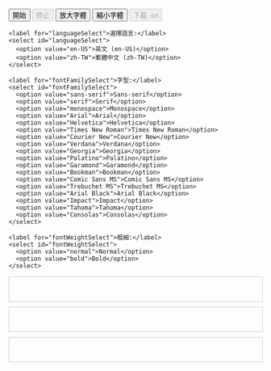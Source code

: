 <!DOCTYPE html>
<html>
<head>
  <title>即時語音轉文字 (中英雙語 + 翻譯)</title>
  <meta charset="UTF-8">
  <style>
    body {
      font-family: sans-serif;
      margin: 20px;
    }
    .text-box {
      border: 1px solid #ccc;
      padding: 10px;
      min-height: 2em;
      margin-bottom: 10px;
      white-space: pre-wrap;
    }
    .confident {
      color: black;
    }
    .less-confident {
      color: grey;
    }
  </style>
</head>
<body>
  <div>
    <button id="startButton">開始</button>
    <button id="stopButton" disabled>停止</button>
    <button id="increaseFontButton">放大字體</button>
    <button id="decreaseFontButton">縮小字體</button>
    <button id="downloadSrtButton" disabled>下載 .srt</button>

    <label for="languageSelect">選擇語言:</label>
    <select id="languageSelect">
      <option value="en-US">英文 (en-US)</option>
      <option value="zh-TW">繁體中文 (zh-TW)</option>
    </select>

    <label for="fontFamilySelect">字型:</label>
    <select id="fontFamilySelect">
      <option value="sans-serif">Sans-serif</option>
      <option value="serif">Serif</option>
      <option value="monospace">Monospace</option>
      <option value="Arial">Arial</option>
      <option value="Helvetica">Helvetica</option>
      <option value="Times New Roman">Times New Roman</option>
      <option value="Courier New">Courier New</option>
      <option value="Verdana">Verdana</option>
      <option value="Georgia">Georgia</option>
      <option value="Palatino">Palatino</option>
      <option value="Garamond">Garamond</option>
      <option value="Bookman">Bookman</option>
      <option value="Comic Sans MS">Comic Sans MS</option>
      <option value="Trebuchet MS">Trebuchet MS</option>
      <option value="Arial Black">Arial Black</option>
      <option value="Impact">Impact</option>
      <option value="Tahoma">Tahoma</option>
      <option value="Consolas">Consolas</option>
    </select>

    <label for="fontWeightSelect">粗細:</label>
    <select id="fontWeightSelect">
      <option value="normal">Normal</option>
      <option value="bold">Bold</option>
    </select>
  </div>

  <div id="textBoxes">
    <div class="text-box" id="textBox1"></div>
    <div class="text-box" id="textBox2"></div>
    <div class="text-box" id="textBox3"></div>
  </div>

  <script>
    const startButton = document.getElementById('startButton');
    const stopButton = document.getElementById('stopButton');
    const increaseFontButton = document.getElementById('increaseFontButton');
    const decreaseFontButton = document.getElementById('decreaseFontButton');
    const downloadSrtButton = document.getElementById('downloadSrtButton');
    const languageSelect = document.getElementById('languageSelect');
    const fontFamilySelect = document.getElementById('fontFamilySelect');
    const fontWeightSelect = document.getElementById('fontWeightSelect');
    const textBoxes = document.getElementsByClassName('text-box');
    let currentTextBoxIndex = 0;
    let recognition;

    // 語音結果佇列 (現在只儲存 transcript 和 isFinal)
    let transcriptQueue = [];
    let isProcessingQueue = false;

    // SRT 字幕資料
    let srtContent = "";
    let srtSequence = 1;
    let startTime = null;
    let relativeEndTime = 0;
    let lastFinalTranscript = "";

    // 移除全域的 recognition.lang 設定

    async function processTranscriptQueue() {
      if (transcriptQueue.length === 0) {
        isProcessingQueue = false;
        return;
      }

      const { transcript, isFinal, timestamp } = transcriptQueue.shift();
      const targetTextBox = textBoxes[currentTextBoxIndex];

      if (isFinal) {
        // 計算相對時間 (相對於 startTime)
        const resultRelativeTime = (timestamp - startTime) / 1000;
        // 偵測語言
        let detectedLanguage = await detectLanguage(transcript);

        // 翻譯
        let translatedText = await translateText(transcript, detectedLanguage);

        // 移除之前所有內容，只顯示最終結果和翻譯
        targetTextBox.innerHTML = `<span>${transcript}</span><br><span style="color: blue;">${translatedText}</span><br>`;

        // 計算時間碼並添加到 srtContent
        const resultStartTime = relativeEndTime;
        const resultEndTime = resultRelativeTime;
        const formattedStartTime = formatSrtTime(resultStartTime);
        const formattedEndTime = formatSrtTime(resultEndTime);

        srtContent += `${srtSequence}\n${formattedStartTime} --> ${formattedEndTime}\n${transcript}\n${translatedText}\n\n`;
        srtSequence++;
        relativeEndTime = resultEndTime; // 更新 relativeEndTime

        // 更新 lastFinalTranscript
        lastFinalTranscript = transcript;

        // 換行到下一個 textBox
        currentTextBoxIndex = (currentTextBoxIndex + 1) % textBoxes.length;
        textBoxes[currentTextBoxIndex].innerHTML = '';
        downloadSrtButton.disabled = false;
      }

      setTimeout(processTranscriptQueue, 10);
    }

    startButton.onclick = () => {
      const SpeechRecognition = window.SpeechRecognition || window.webkitSpeechRecognition;
      recognition = new SpeechRecognition();
      recognition.interimResults = true;
      recognition.continuous = true;

      // 在 recognition.start() 之前設定語言
      recognition.lang = languageSelect.value;

      recognition.onresult = (event) => {
          let interimTranscript = '';
          for (let i = event.resultIndex; i < event.results.length; i++) {
            const transcript = event.results[i][0].transcript;
            const isFinal = event.results[i].isFinal;

            if (isFinal) {
              transcriptQueue.push({ transcript, isFinal, timestamp: event.timeStamp });
            } else {
              interimTranscript += transcript;
            }
          }
          // 只有當 interim 結果與上一個 final 結果不同時才顯示，避免重複或錯誤的灰色字
          if (interimTranscript.trim() !== lastFinalTranscript.trim()) {
              textBoxes[currentTextBoxIndex].innerHTML = `<span style="opacity: 0.5;">${interimTranscript}</span>`;
          }

          if (!isProcessingQueue && transcriptQueue.length > 0) {
            isProcessingQueue = true;
            processTranscriptQueue();
          }
      };

      recognition.onend = () => {
        console.log('語音辨識已結束');
        startButton.disabled = false;
        stopButton.disabled = true;
        if (isProcessingQueue) {
            transcriptQueue.push({ transcript: '', isFinal: true, timestamp: performance.now() });
        }
      };

      recognition.onerror = (event) => {
        console.error('語音辨識錯誤:', event.error);
        textBoxes[currentTextBoxIndex].innerHTML += '<br>發生錯誤，請重試。<br>';
        startButton.disabled = false;
        stopButton.disabled = true;
      };

      startTime = performance.now();
      relativeEndTime = 0;
      recognition.start();
      startButton.disabled = true;
      stopButton.disabled = false;
      downloadSrtButton.disabled = true;
      for (let i = 0; i < textBoxes.length; i++) {
        textBoxes[i].innerHTML = '';
      }
      currentTextBoxIndex = 0;
      transcriptQueue = [];
      isProcessingQueue = false;
      srtContent = "";
      srtSequence = 1;
      console.log('語音辨識開始');
    };

    stopButton.onclick = () => {
      recognition.stop();
      console.log('語音辨識已停止');
      startButton.disabled = false;
      stopButton.disabled = true;
    };

    // 格式化時間為 SRT 格式 (HH:MM:SS,mmm)
    function formatSrtTime(timeInSeconds) {
        if (isNaN(timeInSeconds)) {
          return "00:00:00,000";
        }
        const date = new Date(timeInSeconds * 1000);
        const hours = date.getUTCHours().toString().padStart(2, '0');
        const minutes = date.getUTCMinutes().toString().padStart(2, '0');
        const seconds = date.getUTCSeconds().toString().padStart(2, '0');
        const milliseconds = date.getUTCMilliseconds().toString().padStart(3, '0');
        return `${hours}:${minutes}:${seconds},${milliseconds}`;
    }

    // 偵測語言 (簡易版 - 實際應用需更精確的語言偵測模型)
    async function detectLanguage(text) {
      // 使用正則表達式判斷語言
      const isChinese = /[\u4e00-\u9fa5]/.test(text);
      return isChinese ? 'zh-TW' : 'en-US';
    }

    // 翻譯文字 (使用 GroqCloud API)
    async function translateText(text, detectedLanguage) {
        const targetLanguage = detectedLanguage === 'zh-TW' ? 'en-US' : 'zh-TW';
        const model = 'llama-3.3-70b-versatile';
        const systemPrompt = "You are a proficient translator between Traditional Chinese and English. Please understand the context and provide a natural and fluent translation. Offer only one, optimal translation result without any additional text or explanations. **Additionally, please understand the context of the conversation when answering. If you encounter Chinese romanization (Pinyin), please interpret the meaning and respond in Traditional Chinese.**";
        const prompt = detectedLanguage === 'zh-TW' ? `Translate the following text to English: "${text}"` : `Translate the following text to 繁體中文: "${text}"`;

        const apiUrl = 'https://api.groq.com/openai/v1/chat/completions';
        const apiKey = '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';

        let retries = 0;
        const maxRetries = 3;
        let retryAfter = 0;

        while (retries < maxRetries) {
          try {
            const response = await fetch(apiUrl, {
                method: 'POST',
                headers: {
                    'Content-Type': 'application/json',
                    'Authorization': `Bearer ${apiKey}`,
                },
                body: JSON.stringify({
                  model: model,
                  messages: [
                    {
                      role: "system",
                      content: systemPrompt,
                    },
                    {
                      role: "user",
                      content: prompt,
                    },
                  ],
                  temperature: 0.5, 
                  max_tokens: 200,  
                  top_p: 1,
                  stop: null,
                  stream: false,
                }),
            });

            const data = await response.json();

            if (response.ok && data.choices && data.choices[0].message.content) {
              return data.choices[0].message.content;
            } else if (response.status === 429) {
              retryAfter = parseInt(response.headers.get('retry-after')) || 2;
              console.warn(`Rate limit exceeded, retrying after ${retryAfter} seconds...`);
              await new Promise(resolve => setTimeout(resolve, retryAfter * 1000));
              retries++;
            } else {
              console.error('Groq API 翻譯錯誤:', data);
              return `翻譯錯誤: ${text}`;
            }
          } catch (error) {
            console.error('Groq API 呼叫錯誤:', error);
            return `翻譯錯誤: ${text}`;
          }
        }

        console.error(`Max retries exceeded (${maxRetries}) for text: ${text}`);
        return `翻譯錯誤: ${text}`;
    }

    // 下載 SRT 文件
    downloadSrtButton.onclick = () => {
      const blob = new Blob([srtContent], { type: "text/srt" });
      const url = URL.createObjectURL(blob);
      const a = document.createElement("a");
      a.href = url;
      a.download = "subtitle.srt";
      a.click();
      URL.revokeObjectURL(url);
    };

    // 放大字體
    increaseFontButton.onclick = () => {
      for (let i = 0; i < textBoxes.length; i++) {
        const currentFontSize = parseFloat(window.getComputedStyle(textBoxes[i]).fontSize);
        textBoxes[i].style.fontSize = `${currentFontSize * 1.1}px`;
      }
    };

    // 縮小字體
    decreaseFontButton.onclick = () => {
      for (let i = 0; i < textBoxes.length; i++) {
        const currentFontSize = parseFloat(window.getComputedStyle(textBoxes[i]).fontSize);
        textBoxes[i].style.fontSize = `${currentFontSize / 1.1}px`;
      }
    };

    // 更改字型
    fontFamilySelect.onchange = () => {
      for (let i = 0; i < textBoxes.length; i++) {
        textBoxes[i].style.fontFamily = fontFamilySelect.value;
      }
    };

    // 更改粗細
    fontWeightSelect.onchange = () => {
      for (let i = 0; i < textBoxes.length; i++) {
        textBoxes[i].style.fontWeight = fontWeightSelect.value;
      }
    };
  </script>
</body>
</html>
